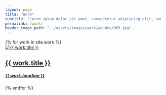 ```yaml
---
layout: page
title: "Work"
subtitle: "Lorem ipsum dolor sit amet, consectetur adipiscing elit, sed do eiusmod tempor incididunt ut labore et dolore magna aliqua. Ut enim ad minim veniam, quis nostrud exercitation ullamco laboris nisi ut aliquip ex ea commodo consequat. Duis aute irure dolor in reprehenderit in voluptate velit esse cillum dolore eu fugiat nulla pariatur."
permalink: /work/
header_image_path: "../assets/images/work/wendys/003.jpg"
---
```


<div class="product-items">
  {% for work in site.work %}
  	<div class="product-item">
  	  	<a href="{{ work.permalink }}">
  	  		<div class="product-image">
            <img src="{{ work.images.first.image_path }}" alt="{{ work.title }}">
          </div>
  		    <h2 class="product-title">{{ work.title }}</h2>
  		    <h5 class="product-location">{{ work.location }}</h5>
  	  	</a>
  	</div>
  {% endfor %}
</div>